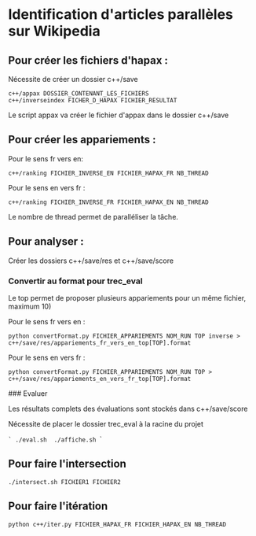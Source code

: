 # Identification d'articles parallèles sur Wikipedia

## Pour créer les fichiers d'hapax :

Nécessite de créer un dossier c++/save

```
c++/appax DOSSIER_CONTENANT_LES_FICHIERS
c++/inverseindex FICHER_D_HAPAX FICHIER_RESULTAT
```

Le script appax va créer le fichier d'appax dans le dossier c++/save

## Pour créer les appariements :

Pour le sens fr vers en:

```
c++/ranking FICHIER_INVERSE_EN FICHIER_HAPAX_FR NB_THREAD
```

Pour le sens en vers fr :

```
c++/ranking FICHIER_INVERSE_FR FICHIER_HAPAX_EN NB_THREAD
```

Le nombre de thread permet de paralléliser la tâche.

## Pour analyser :

Créer les dossiers c++/save/res et c++/save/score

### Convertir au format pour trec_eval 

Le top permet de proposer plusieurs appariements pour un même fichier, maximum 10)

Pour le sens fr vers en :

```
python convertFormat.py FICHIER_APPARIEMENTS NOM_RUN TOP inverse > c++/save/res/appariements_fr_vers_en_top[TOP].format
```

Pour le sens en vers fr :

```
python convertFormat.py FICHIER_APPARIEMENTS NOM_RUN TOP > c++/save/res/appariements_en_vers_fr_top[TOP].format
```

### Evaluer

Les résultats complets des évaluations sont stockés dans c++/save/score

Nécessite de placer le dossier trec_eval à la racine du projet

``̀ 
./eval.sh 
./affiche.sh
``̀

## Pour faire l'intersection

```
./intersect.sh FICHIER1 FICHIER2
```

## Pour faire l'itération

```
python c++/iter.py FICHIER_HAPAX_FR FICHIER_HAPAX_EN NB_THREAD
```
